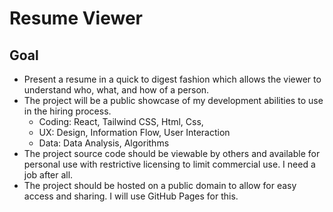 # Resume Viewer

## Goal

* Present a resume in a quick to digest fashion which allows the viewer to understand who, what, and how of a person.
* The project will be a public showcase of my development abilities to use in the hiring process.
  * Coding: React, Tailwind CSS, Html, Css,
  * UX: Design, Information Flow, User Interaction
  * Data: Data Analysis, Algorithms
* The project source code should be viewable by others and available for personal use with restrictive licensing to limit commercial use. I need a job after all.
* The project should be hosted on a public domain to allow for easy access and sharing. I will use GitHub Pages for this.
